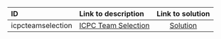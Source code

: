 | ID | Link to description | Link to solution |
|:---|:---|:---:|
| icpcteamselection | [ICPC Team Selection](https://open.kattis.com/problems/icpcteamselection) | [Solution](https://github.com/versenyi98/leetcode-solutions/tree/main/solutions/ICPC%20Team%20Selection)|
